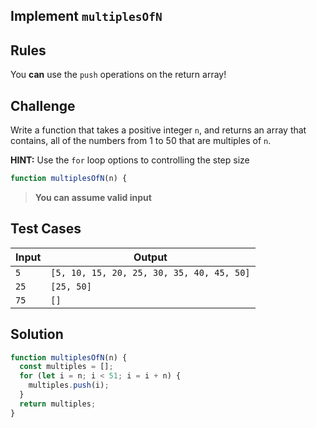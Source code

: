 ## Implement `multiplesOfN`

## Rules

You **can** use the `push` operations on the return array!

## Challenge

Write a function that takes a positive integer `n`, and returns an array that contains, all of the numbers from 1 to 50 that are multiples of `n`.

**HINT:** Use the `for` loop options to controlling the step size

```js
function multiplesOfN(n) {
```

> **You can assume valid input**

## Test Cases

| Input | Output                                    |
| ----- | ----------------------------------------- |
| `5`   | `[5, 10, 15, 20, 25, 30, 35, 40, 45, 50]` |
| `25`  | `[25, 50]`                                |
| `75`  | `[]`                                      |

## Solution

```js
function multiplesOfN(n) {
  const multiples = [];
  for (let i = n; i < 51; i = i + n) {
    multiples.push(i);
  }
  return multiples;
}
```
